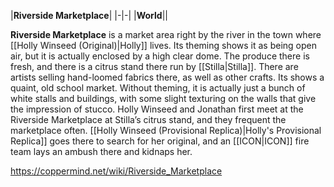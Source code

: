 |**Riverside Marketplace**|
|-|-|
|**World**||


**Riverside Marketplace** is a market area right by the river in the town where [[Holly Winseed (Original)\|Holly]] lives. Its theming shows it as being open air, but it is actually enclosed by a high clear dome. The produce there is fresh, and there is a citrus stand there run by [[Stilla\|Stilla]]. There are artists selling hand-loomed fabrics there, as well as other crafts. Its  shows a quaint, old school market. Without theming, it is actually just a bunch of white stalls and buildings, with some slight texturing on the walls that give the impression of stucco.
Holly Winseed and Jonathan first meet at the Riverside Marketplace at Stilla’s citrus stand, and they frequent the marketplace often. [[Holly Winseed (Provisional Replica)\|Holly's Provisional Replica]] goes there to search for her original, and an [[ICON\|ICON]] fire team lays an ambush there and kidnaps her.



https://coppermind.net/wiki/Riverside_Marketplace
